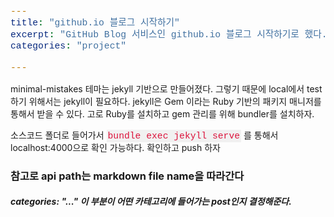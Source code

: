 ```yaml
---
title: "github.io 블로그 시작하기"
excerpt: "GitHub Blog 서비스인 github.io 블로그 시작하기로 했다."
categories: "project"

---
```


<style>
code {
  font-family: Consolas,"courier new";
  color: crimson;
  background-color: #f1f1f1;
  padding: 2px;
  font-size: 105%;
}
</style>

minimal-mistakes 테마는 jekyll 기반으로 만들어졌다.
그렇기 때문에 local에서 test하기 위해서는 jekyll이 필요하다.
jekyll은 Gem 이라는 Ruby 기반의 패키지 매니저를 통해서 받을 수 있다. 고로 Ruby를 설치하고 gem 관리를 위해 bundler를 설치하자.

소스코드 폴더로 들어가서 <code>bundle exec jekyll serve</code> 를 통해서 localhost:4000으로 확인 가능하다.
확인하고 push 하자

### 참고로 api path는 markdown file name을 따라간다

##### categories: "..." 이 부분이 어떤 카테고리에 들어가는 post인지 결정해준다.
